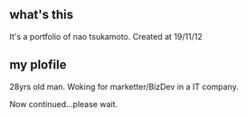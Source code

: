 ## what's this

It's a portfolio of nao tsukamoto.
Created at 19/11/12

## my plofile

28yrs old man. Woking for marketter/BizDev in a IT company.

Now continued...please wait.